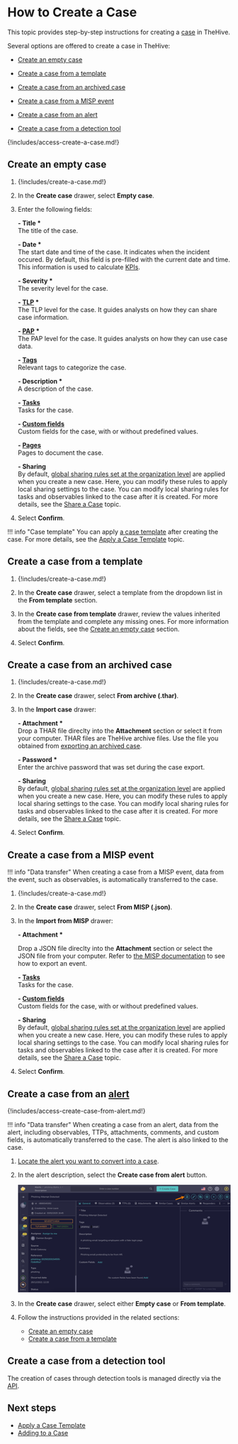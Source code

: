 # How to Create a Case

This topic provides step-by-step instructions for creating a [case](../cases/about-cases.md) in TheHive.

Several options are offered to create a case in TheHive:

* [Create an empty case](#create-an-empty-case)

* [Create a case from a template](#create-a-case-from-a-template)

* [Create a case from an archived case](#create-a-case-from-an-archived-case)

* [Create a case from a MISP event](#create-a-case-from-a-misp-event)

* [Create a case from an alert](#create-a-case-from-an-alert)

* [Create a case from a detection tool](#create-a-case-from-a-detection-tool)

{!includes/access-create-a-case.md!}

## Create an empty case

1. {!includes/create-a-case.md!}

2. In the **Create case** drawer, select **Empty case**.

3. Enter the following fields:

    **- Title \***  
    The title of the case.

    **- Date \***  
    The start date and time of the case. It indicates when the incident occured. By default, this field is pre-filled with the current date and time. This information is used to calculate [KPIs](../../key-performance-indicators/key-performance-indicators-formulas.md).

    **- Severity \***  
    The severity level for the case.

    **- [TLP](https://www.misp-project.org/taxonomies.html#_tlp) \***  
    The TLP level for the case. It guides analysts on how they can share case information.
    
    **- [PAP](https://www.misp-project.org/taxonomies.html#_pap) \***  
    The PAP level for the case. It guides analysts on how they can use case data.

    **- [Tags](../cases/adding_to_a_case.md)**  
    Relevant tags to categorize the case.

    **- Description \***  
    A description of the case.

    **- [Tasks](../cases/adding_to_a_case.md)**  
    Tasks for the case.

    **- [Custom fields](../cases/adding_to_a_case.md)**  
    Custom fields for the case, with or without predefined values.

    **- [Pages](../../knowledge-base/create-a-knowledge-base-page.md#create-a-page-at-the-case-level)**  
    Pages to document the case.

    **- Sharing**  
    By default, [global sharing rules set at the organization level](../../../administration/organizations/about-organizations-sharing-rules.md#global-sharing-rules) are applied when you create a new case. Here, you can modify these rules to apply local sharing settings to the case. You can modify local sharing rules for tasks and observables linked to the case after it is created. For more details, see the [Share a Case](../cases/share-a-case.md) topic.

4. Select **Confirm**.

!!! info "Case template"
    You can apply [a case template](../../organization/configure-organization/manage-templates/case-templates/about-case-templates.md) after creating the case. For more details, see the [Apply a Case Template](../cases/apply-a-case-template.md) topic.

## Create a case from a template

1. {!includes/create-a-case.md!}

2. In the **Create case** drawer, select a template from the dropdown list in the **From template** section.

3. In the **Create case from template** drawer, review the values inherited from the template and complete any missing ones. For more information about the fields, see the [Create an empty case](#create-an-empty-case) section.

4. Select **Confirm**.

## Create a case from an archived case

1. {!includes/create-a-case.md!}

2. In the **Create case** drawer, select **From archive (.thar)**.

3. In the **Import case** drawer:

    **- Attachment \***  
    Drop a THAR file direclty into the **Attachment** section or select it from your computer. THAR files are TheHive archive files. Use the file you obtained from [exporting an archived case](export-an-archived-case.md).

    **- Password \***  
    Enter the archive password that was set during the case export.

    **- Sharing**  
    By default, [global sharing rules set at the organization level](../../../administration/organizations/about-organizations-sharing-rules.md#global-sharing-rules) are applied when you create a new case. Here, you can modify these rules to apply local sharing settings to the case. You can modify local sharing rules for tasks and observables linked to the case after it is created. For more details, see the [Share a Case](../cases/share-a-case.md) topic.

4. Select **Confirm**.

## Create a case from a MISP event

!!! info "Data transfer"
    When creating a case from a MISP event, data from the event, such as observables, is automatically transferred to the case.

1. {!includes/create-a-case.md!}

2. In the **Create case** drawer, select **From MISP (.json)**.

3. In the **Import from MISP** drawer:

    **- Attachment \***

    Drop a JSON file direclty into the **Attachment** section or select the JSON file from your computer. Refer to [the MISP documentation](https://github.com/MISP/misp-book) to see how to export an event.

    **- [Tasks](../cases/adding_to_a_case.md)**  
    Tasks for the case.

    **- [Custom fields](../cases/adding_to_a_case.md)**  
    Custom fields for the case, with or without predefined values.

    **- Sharing**  
    By default, [global sharing rules set at the organization level](../../../administration/organizations/about-organizations-sharing-rules.md#global-sharing-rules) are applied when you create a new case. Here, you can modify these rules to apply local sharing settings to the case. You can modify local sharing rules for tasks and observables linked to the case after it is created. For more details, see the [Share a Case](../cases/share-a-case.md) topic.

4. Select **Confirm**.

## Create a case from an [alert](../alerts/about-alerts.md)

{!includes/access-create-case-from-alert.md!}

!!! info "Data transfer"
    When creating a case from an alert, data from the alert, including observables, TTPs, attachments, comments, and custom fields, is automatically transferred to the case. The alert is also linked to the case.

1. [Locate the alert you want to convert into a case](../alerts/search-for-alerts/find-an-alert.md).

2. In the alert description, select the **Create case from alert** button.

    ![Create case from alert](/thehive/images/user-guides/analyst-corner/cases/create-case-from-alert.png)

3. In the **Create case** drawer, select either **Empty case** or **From template**.

4. Follow the instructions provided in the related sections:

    * [Create an empty case](#create-an-empty-case)
    * [Create a case from a template](#create-a-case-from-a-template)

## Create a case from a detection tool

The creation of cases through detection tools is managed directly via the [API](https://docs.strangebee.com/thehive/api-docs/#tag/Case/operation/Create%20case).

## Next steps

* [Apply a Case Template](apply-a-case-template.md)
* [Adding to a Case](adding_to_a_case.md)